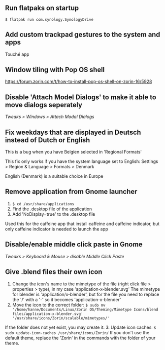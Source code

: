 ## Run flatpaks on startup
``$ flatpak run com.synology.SynologyDrive``

## Add custom trackpad gestures to the system and apps
Touché app

## Window tiling with Pop OS shell
https://forum.zorin.com/t/how-to-install-pop-os-shell-on-zorin-16/5928

## Disable 'Attach Model Dialogs' to make it able to move dialogs seperately
*Tweaks > Windows > Attach Modal Dialogs*

## Fix weekdays that are displayed in Deutsch instead of Dutch or English
This is a bug when you have Belgien selected in 'Regional Formats'

This fix only works if you have the system language set to English: Settings > Region & Language > Formats > Denmark

English (Denmark) is a suitable choice in Europe

## Remove application from Gnome launcher
1. ``$ cd /usr/share/applications``
2. Find the .desktop file of the application
3. Add 'NoDisplay=true' to the .desktop file

Used this for the caffeine app that install caffeine and caffeine indicator, but only caffeine indicator is needed to launch the app

## Disable/enable middle click paste in Gnome
*Tweaks > Keyboard & Mouse > disable Middle Click Paste*

## Give .blend files their own icon
1. Change the icon's name to the mimetype of the file (right click file > properties > type), in my case 'application-x-blender.svg'
The mimetype for blender is 'application/x-blender', but for the file you need to replace the '/' with a '-' so it becomes 'application-x-blender'
2. Move the icon to the correct folder: 
``$ sudo mv '/home/hanne/Documents/Linux/Zorin OS/Theming/Mimetype Icons/blend files/application-x-blender.svg' '/usr/share/icons/Zorin/scalable/mimetypes/'``

If the folder does not yet exist, you may create it.
3. Update icon caches: ``$ sudo update-icon-caches /usr/share/icons/Zorin/``
If you don't use the default theme, replace the 'Zorin' in the commands with the folder of your theme.
